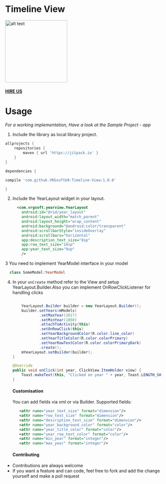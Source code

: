 # Timeline View
<img src="https://github.com/VRGsoftUA/Timeline-View/blob/master/timeline2.gif" alt="alt text" style="width:200;height:200">

#### [HIRE US](http://vrgsoft.net/)

# Usage

*For a working implementation, Have a look at the Sample Project - app*

1. Include the library as local library project.
```gradle
allprojects {
    repositories {
        maven { url 'https://jitpack.io' }
    }
}

dependencies {

compile 'com.github.VRGsoftUA:Timeline-View:1.0.0'

}
```
2. Include the YearLayout widget in your layout.

	```xml
      <com.vrgsoft.yearview.YearLayout
        android:id="@+id/year_layout"
        android:layout_width="match_parent"
        android:layout_height="wrap_content"
        android:background="@android:color/transparent"
        android:scrollbarStyle="insideOverlay"
        android:scrollbars="horizontal"
        app:description_text_size="8sp"
        app:row_text_size="14sp"
        app:year_text_size="9sp"
        />
    ```
3 You need to implement YearModel interface in your model
```kotlin
  class SomeModel:YearModel
  ```
  
4. In your `onCreate` method refer to the View and setup YearLayout.Builder.Also you can implement OnRowClickListener for handling clicks 
	```java
    
        YearLayout.Builder builder = new YearLayout.Builder();
        builder.setYears(mModels)
                .setMaxYear(2017)
                .setMinYear(1860)
                .attachToActivity(this)
                .setOnRowClick(this)
                .setYearBackgroundColor(R.color.line_color)
                .setYearTitleColor(R.color.colorPrimary)
                .setYearRowTextColor(R.color.colorPrimaryDark)
                .create();
        mYearLayout.setBuilder(builder);
    }

    @Override
    public void onClick(int year, ClickView.ItemHolder view) {
        Toast.makeText(this, "Clicked on year " + year, Toast.LENGTH_SHORT).show();
    }
     ```
     #### Customisation 
     You can add fields via xml or via Builder.
Supported fields:
     ```xml
        <attr name="year_text_size" format="dimension"/>
        <attr name="row_text_size" format="dimension"/>
        <attr name="description_text_size" format="dimension"/>
        <attr name="year_background_color" format="color"/>
        <attr name="year_title_color" format="color"/>
        <attr name="year_row_text_color" format="color"/>
        <attr name="min_year" format="integer"/>
        <attr name="max_year" format="integer"/>
     ```
     #### Contributing
* Contributions are always welcome
* If you want a feature and can code, feel free to fork and add the change yourself and make a pull request
